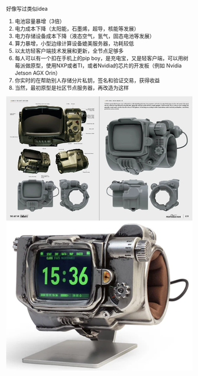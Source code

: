好像写过类似idea
1. 电池容量暴增（3倍）
2. 电力成本下降（太阳能，石墨烯，超导，核能等发展）
3. 电力存储设备成本下降（液态空气，氢气，固态电池等发展）
4. 算力暴增，小型边缘计算设备媲美服务器，功耗较低
5. 以太坊轻客户端技术发展和更新，全节点足够多
6. 每人可以有一个扣在手机上的pip boy，是充电宝，又是轻客户端，可以用树莓派做原型，使用NXP或者TI，或者Nvidia的芯片的开发板（例如 Nvidia Jetson AGX Orin）
7. 你实时的在帮助别人存储分片私钥，签名和验证交易，获得收益
8. 当然，最初原型是社区节点服务器，再改造为这样

![](https://raw.githubusercontent.com/jhfnetboy/MarkDownImg/main/img/202506121236133.webp)
![](https://raw.githubusercontent.com/jhfnetboy/MarkDownImg/main/img/202506121236826.png)